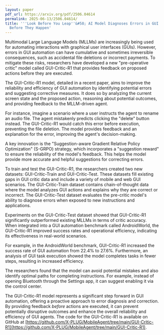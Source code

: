 ```yaml
---
layout: paper
pdf_url: https://arxiv.org/pdf/2506.04614
permalink: 2025-06-13/2506.04614/
title: '''Look Before You Leap''&#58; AI Model Diagnoses Errors in GUI Automation
  Before They Happen'
---
```




Multimodal Large Language Models (MLLMs) are increasingly being used for automating interactions with graphical user interfaces (GUIs). However, errors in GUI automation can have cumulative and sometimes irreversible consequences, such as accidental file deletions or incorrect payments. To mitigate these risks, researchers have developed a new "pre-operative critic" model called GUI-Critic-R1 that provides feedback on proposed actions before they are executed.

The GUI-Critic-R1 model, detailed in a recent paper, aims to improve the reliability and efficiency of GUI automation by identifying potential errors and suggesting corrective measures. It does so by analyzing the current screen state and the proposed action, reasoning about potential outcomes, and providing feedback to the MLLM-driven agent. 

For instance, imagine a scenario where a user instructs the agent to rename an audio file. The agent mistakenly predicts clicking the "delete" button instead. The GUI-Critic-R1 would catch this error before execution, preventing the file deletion. The model provides feedback and an explanation for the error, improving the agent's decision-making.

A key innovation is the "Suggestion-aware Gradient Relative Policy Optimization" (S-GRPO) strategy, which incorporates a "suggestion reward" to ensure the reliability of the model's feedback. This helps the model provide more accurate and helpful suggestions for correcting errors.

To train and test the GUI-Critic-R1, the researchers created two new datasets: GUI-Critic-Train and GUI-Critic-Test. These datasets fill existing gaps in GUI critic data and include a variety of mobile and web GUI scenarios. The GUI-Critic-Train dataset contains chain-of-thought data where the model analyzes GUI actions and explains why they are correct or incorrect. The GUI-Critic-Test dataset evaluates the pre-critic model's ability to diagnose errors when exposed to new instructions and applications.

Experiments on the GUI-Critic-Test dataset showed that GUI-Critic-R1 significantly outperformed existing MLLMs in terms of critic accuracy. When integrated into a GUI automation benchmark called AndroidWorld, the GUI-Critic-R1 improved success rates and operational efficiency, indicating its effectiveness in real-world scenarios.

For example, in the AndroidWorld benchmark, GUI-Critic-R1 increased the success rate of GUI automation from 22.4% to 27.6%. Furthermore, an analysis of GUI task execution showed the model completes tasks in fewer steps, resulting in increased efficiency.

The researchers found that the model can avoid potential mistakes and also identify optimal paths for completing instructions. For example, instead of opening Bluetooth through the Settings app, it can suggest enabling it via the control center.

The GUI-Critic-R1 model represents a significant step forward in GUI automation, offering a proactive approach to error diagnosis and correction. By providing feedback *before* actions are executed, it can prevent potentially disruptive outcomes and enhance the overall reliability and efficiency of GUI agents. The code for the GUI-Critic-R1 is available on GitHub at [https://github.com/X-PLUG/MobileAgent/tree/main/GUI-Critic-R1](https://github.com/X-PLUG/MobileAgent/tree/main/GUI-Critic-R1).